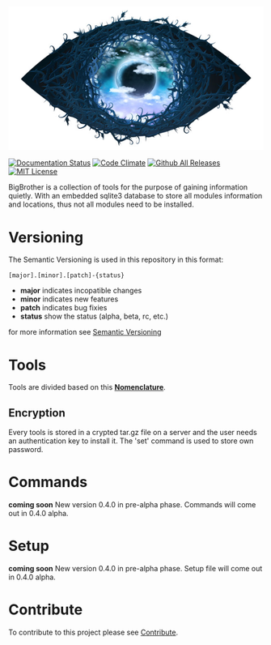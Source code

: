 <p align="center"><img alt="BigBrothe is watching you" src="docs/assets/logo.jpg" /></p> 

[![Documentation Status](https://readthedocs.org/projects/bigbrother/badge/?version=latest)](http://bigbrother.readthedocs.io/en/latest/?badge=latest)
[![Code Climate](https://img.shields.io/codeclimate/github/PhantomGhosts/BigBrother.svg)](https://codeclimate.com/github/PhantomGhosts/BigBrother)
[![Github All Releases](https://img.shields.io/github/downloads/PhantomGhosts/BigBrother/total.svg)](https://github.com/PhantomGhosts/BigBrother/releases)
[![MIT License](https://img.shields.io/badge/license-MIT-000000.svg)](LICENSE)

BigBrother is a collection of tools for the purpose of gaining information quietly.
With an embedded sqlite3 database to store all modules information and locations, thus not all modules need to be installed.

Versioning
==========
The Semantic Versioning is used in this repository in this format:

	[major].[minor].[patch]-{status}

* **major** indicates incopatible changes
* **minor** indicates new features
* **patch** indicates bug fixies
* **status** show the status (alpha, beta, rc, etc.)

for more information see [Semantic Versioning](http://semver.org/)

Tools
=====
Tools are divided based on this [**Nomenclature**](docs/nomenclature.md).

Encryption
----------
Every tools is stored in a crypted tar.gz file on a server and the user needs an authentication key to install it.
The 'set' command is used to store own password.

Commands
========
**coming soon**
New version 0.4.0 in pre-alpha phase.
Commands will come out in 0.4.0 alpha.

Setup
=====
**coming soon**
New version 0.4.0 in pre-alpha phase.
Setup file will come out in 0.4.0 alpha.

Contribute
=========
To contribute to this project please see [Contribute](docs/CONTRIBUTING.md).

